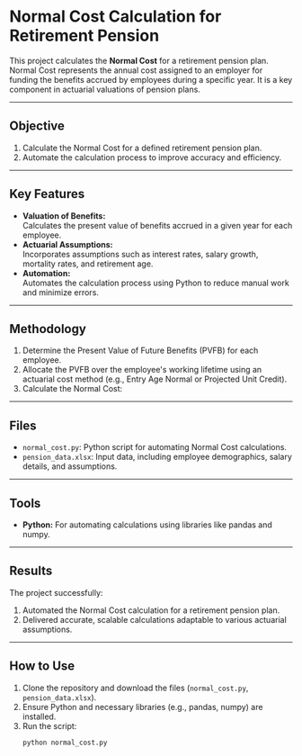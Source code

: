 # Normal Cost Calculation for Retirement Pension  

This project calculates the **Normal Cost** for a retirement pension plan. Normal Cost represents the annual cost assigned to an employer for funding the benefits accrued by employees during a specific year. It is a key component in actuarial valuations of pension plans.  

---

## **Objective**  
1. Calculate the Normal Cost for a defined retirement pension plan.  
2. Automate the calculation process to improve accuracy and efficiency.  

---

## **Key Features**  
- **Valuation of Benefits:**  
  Calculates the present value of benefits accrued in a given year for each employee.  
- **Actuarial Assumptions:**  
  Incorporates assumptions such as interest rates, salary growth, mortality rates, and retirement age.  
- **Automation:**  
  Automates the calculation process using Python to reduce manual work and minimize errors.  

---

## **Methodology**  
1. Determine the Present Value of Future Benefits (PVFB) for each employee.  
2. Allocate the PVFB over the employee's working lifetime using an actuarial cost method (e.g., Entry Age Normal or Projected Unit Credit).  
3. Calculate the Normal Cost:
   
---

## **Files**  
- `normal_cost.py`: Python script for automating Normal Cost calculations.  
- `pension_data.xlsx`: Input data, including employee demographics, salary details, and assumptions.  

---

## **Tools**  
- **Python:** For automating calculations using libraries like pandas and numpy.  

---

## **Results**  
The project successfully:  
1. Automated the Normal Cost calculation for a retirement pension plan.  
2. Delivered accurate, scalable calculations adaptable to various actuarial assumptions.  

---

## **How to Use**  
1. Clone the repository and download the files (`normal_cost.py`, `pension_data.xlsx`).  
2. Ensure Python and necessary libraries (e.g., pandas, numpy) are installed.  
3. Run the script:  
   ```bash  
   python normal_cost.py  
   ```  
